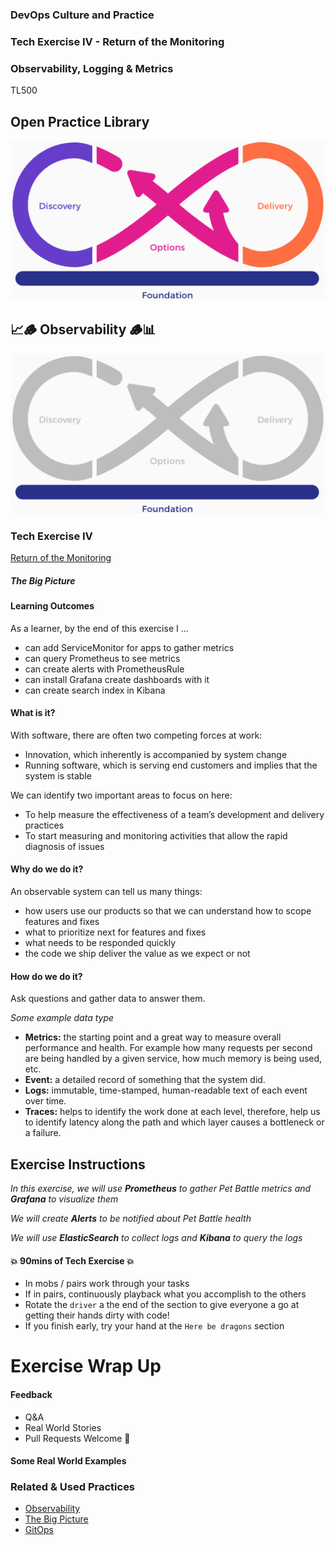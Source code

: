 <!-- .slide: data-background-image="images/RH_NewBrand_Background.png" -->
### DevOps Culture and Practice <!-- .element: class="course-title" -->
### Tech Exercise IV - Return of the Monitoring <!-- .element: class="title-color" -->

### Observability, Logging & Metrics<!-- .element: class="title-color" -->
TL500 <!-- .element: class="title-color" -->



<div class="r-stack">
<div class="fragment fade-out" data-fragment-index="0" >
  <h2>Open Practice Library</h2>
  <img src="images/opl-complete.png">
</div>
<div class="fragment current-visible" data-fragment-index="0" >
  <h2>📈🪵 Observability 🪵📊</h2>
  <a target="_blank" href="https://openpracticelibrary.com/practice/test-automation/">
  <img src="images/opl-foundation.png">
  </a>
</div>
</div>



### Tech Exercise IV
[Return of the Monitoring](https://starwarsintrocreator.kassellabs.io/?ref=redirect#!/BL_hsikixFsVbDNyZ28h)



##### The Big Picture <!-- .element: class="title-bottom-left" -->
<!-- .slide: data-background-size="contain" data-background-image="https://rht-labs.com/tech-exercise/4-return-of-the-monitoring/images/big-picture-monitoring.jpg", class="white-style" -->



#### Learning Outcomes
As a learner, by the end of this exercise I ...
* can add ServiceMonitor for apps to gather metrics
* can query Prometheus to see metrics
* can create alerts with PrometheusRule
* can install Grafana create dashboards with it
* can create search index in Kibana
<!--
--->



#### What is it?
With software, there are often two competing forces at work: 
* Innovation, which inherently is accompanied by system change
* Running software, which is serving end customers and implies that the system is stable

We can identify two important areas to focus on here:

* To help measure the effectiveness of a team’s development and delivery practices
* To start measuring and monitoring activities that allow the rapid diagnosis of issues



#### Why do we do it?
An observable system can tell us many things:

* how users use our products so that we can understand how to scope features and fixes
* what to prioritize next for features and fixes
* what needs to be responded quickly
* the code we ship deliver the value as we expect or not



#### How do we do it?
Ask questions and gather data to answer them.

_Some example data type_ <!--{.element: style="font-size: smaller; font-weight: 100;"} -->
* **Metrics:** the starting point and a great way to measure overall performance and health. For example how many requests per second are being handled by a given service, how much memory is being used, etc.
* **Event:** a detailed record of something that the system did.
* **Logs:** immutable, time-stamped, human-readable text of each event over time.
* **Traces:** helps to identify the work done at each level, therefore, help us to identify latency along the path and which layer causes a bottleneck or a failure.



## Exercise Instructions




_In this exercise, we will use **Prometheus** to gather Pet Battle metrics and **Grafana** to visualize them_

_We will create **Alerts** to be notified about Pet Battle health_

_We will use **ElasticSearch** to collect logs and **Kibana** to query the logs_



#### 💥 90mins of Tech Exercise 💥
* In mobs / pairs work through your tasks
* If in pairs, continuously playback what you accomplish to the others
* Rotate the `driver` a the end of the section to give everyone a go at getting their hands dirty with code!
* If you finish early, try your hand at the `Here be dragons` section


# Exercise Wrap Up



#### Feedback
* Q&A
* Real World Stories
* Pull Requests Welcome 🦄



#### Some Real World Examples <!-- .element: class="title-bottom-left" -->
<!-- .slide: data-background-size="contain" data-background-image="images/tech-exercise-iv/example-who.png", class="black-style" data-background-opacity="1"	 -->



<!-- .slide: data-background-image="images/chef-background.png", class="white-style" -->
### Related & Used Practices
* [Observability](https://openpracticelibrary.com/practice/observability)
* [The Big Picture](https://openpracticelibrary.com/practice/teh-big-picture)
* [GitOps](https://openpracticelibrary.com/practice/gitops)
